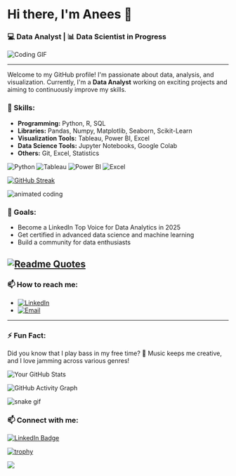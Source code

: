# Hi there, I'm Anees 👋

### 💻 Data Analyst | 📊 Data Scientist in Progress
![Coding GIF](https://media.giphy.com/media/26tn33aiTi1jkl6H6/giphy.gif)

---

Welcome to my GitHub profile! I'm passionate about data, analysis, and visualization. Currently, I'm a **Data Analyst** working on exciting projects and aiming to continuously improve my skills. 



### 🚀 Skills:
- **Programming:** Python, R, SQL
- **Libraries:** Pandas, Numpy, Matplotlib, Seaborn, Scikit-Learn
- **Visualization Tools:** Tableau, Power BI, Excel
- **Data Science Tools:** Jupyter Notebooks, Google Colab
- **Others:** Git, Excel, Statistics


![Python](https://img.shields.io/badge/-Python-3776AB?logo=python&logoColor=white)
![Tableau](https://img.shields.io/badge/-Tableau-E97627?logo=tableau&logoColor=white)
![Power BI](https://img.shields.io/badge/-Power%20BI-F2C811?logo=power-bi&logoColor=black)
![Excel](https://img.shields.io/badge/-Excel-217346?logo=microsoft-excel&logoColor=white)

[![GitHub Streak](https://github-readme-streak-stats.herokuapp.com/?user=yourusername&theme=radical)](https://git.io/streak-stats)


<img src="https://raw.githubusercontent.com/yourusername/yourusername/main/assets/code.svg" alt="animated coding" />


### 🎯 Goals:
- Become a LinkedIn Top Voice for Data Analytics in 2025
- Get certified in advanced data science and machine learning
- Build a community for data enthusiasts


[![Readme Quotes](https://quotes-github-readme.vercel.app/api?type=horizontal&theme=dark)](https://github.com/piyushsuthar/github-readme-quotes)
---

### 📫 How to reach me:
- [![LinkedIn](https://img.shields.io/badge/-LinkedIn-blue?style=flat&logo=linkedin)](https://www.linkedin.com/in/anees-rahman-1577a1295/)
- [![Email](https://img.shields.io/badge/-Gmail-red?style=flat&logo=gmail)](mailto:aneesrahman2019009@gmail.com)


---

### ⚡ Fun Fact:
Did you know that I play bass in my free time? 🎸 Music keeps me creative, and I love jamming across various genres!



![Your GitHub Stats](https://github-readme-stats.vercel.app/api?username=yourusername&show_icons=true&theme=radical)


![GitHub Activity Graph](https://activity-graph.herokuapp.com/graph?username=yourusername&theme=react-dark)


![snake gif](https://github.com/yourusername/yourusername/blob/output/github-contribution-grid-snake.svg)


### 📫 Connect with me:
[![LinkedIn Badge](https://img.shields.io/badge/-LinkedIn-blue?style=flat-square&logo=Linkedin&logoColor=white&link=https://www.linkedin.com/in/anees-rahman-1577a1295)](https://www.linkedin.com/in/anees-rahman-1577a1295) 




[![trophy](https://github-profile-trophy.vercel.app/?username=yourusername&theme=onedark)](https://github.com/ryo-ma/github-profile-trophy)


![](https://komarev.com/ghpvc/?username=yourusername&color=blue)

